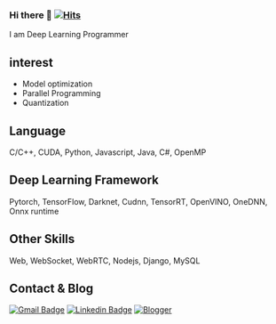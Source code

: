 ### Hi there 👋 [![Hits](https://hits.seeyoufarm.com/api/count/incr/badge.svg?url=https%3A%2F%2Fgithub.com%2Fyester31&count_bg=%2379C83D&title_bg=%23555555&icon=&icon_color=%23E7E7E7&title=hits&edge_flat=false)](https://hits.seeyoufarm.com)

I am Deep Learning Programmer

## interest
- Model optimization
- Parallel Programming
- Quantization

## Language

C/C++, CUDA, Python, Javascript, Java, C#, OpenMP

## Deep Learning Framework

Pytorch, TensorFlow, Darknet, Cudnn, TensorRT, OpenVINO, OneDNN, Onnx runtime

## Other Skills

Web, WebSocket, WebRTC, Nodejs, Django, MySQL

## Contact & Blog

[![Gmail Badge](https://img.shields.io/badge/Gmail-d14836?style=flat-square&logo=Gmail&logoColor=white&link=mailto:yester31@gmail.com)](mailto:yester31@gmail.com)  [![Linkedin Badge](https://img.shields.io/badge/-LinkedIn-blue?style=flat-square&logo=Linkedin&logoColor=white&link=https://www.linkedin.com/in/yh-park)](https://www.linkedin.com/in/yh-park) 
[![Blogger](http://img.shields.io/badge/-Tech%20blog-green?style=flat-square&logo=Blogger&logoColor=white&link=https://blog.naver.com/yester31/)](https://blog.naver.com/yester31/)
